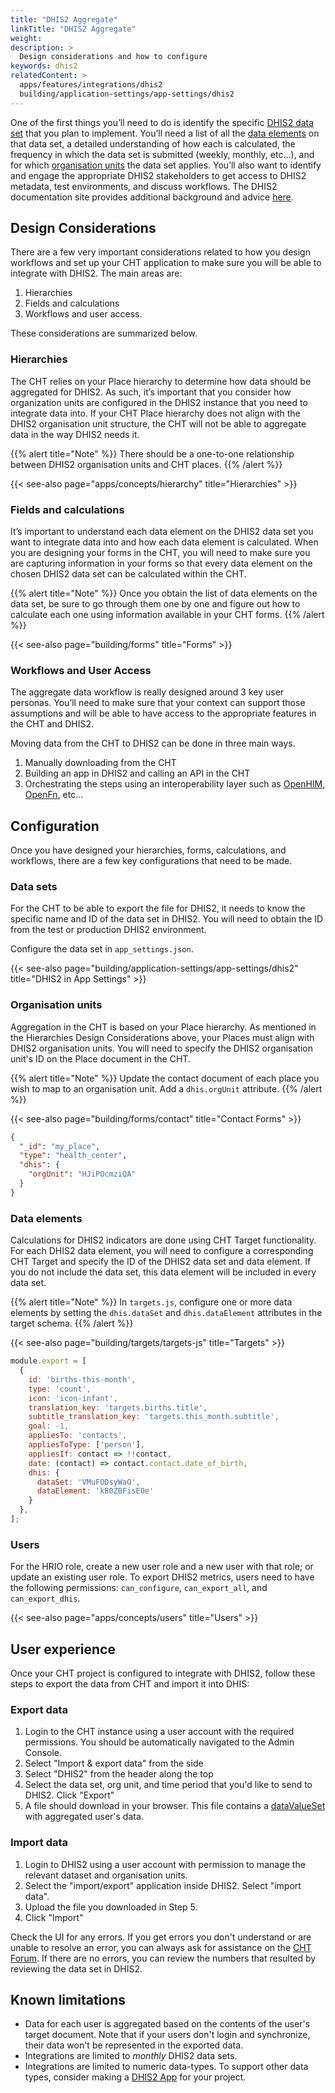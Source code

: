 ```yaml
---
title: "DHIS2 Aggregate"
linkTitle: "DHIS2 Aggregate"
weight: 
description: >
  Design considerations and how to configure
keywords: dhis2 
relatedContent: >
  apps/features/integrations/dhis2
  building/application-settings/app-settings/dhis2
---
```


One of the first things you’ll need to do is identify the specific [DHIS2 data set](https://docs.dhis2.org/2.34/en/dhis2_implementation_guide/data-sets-and-forms.html#what-is-a-data-set) that you plan to implement. You’ll need a list of all the [data elements](https://docs.dhis2.org/2.34/en/dhis2_implementation_guide/data-elements-and-custom-dimensions.html#data-elements) on that data set, a detailed understanding of how each is calculated, the frequency in which the data set is submitted (weekly, monthly, etc…), and for which [organisation units](https://docs.dhis2.org/2.34/en/dhis2_implementation_guide/organisation-units.html) the data set applies. You’ll also want to identify and engage the appropriate DHIS2 stakeholders to get access to DHIS2 metadata, test environments, and discuss workflows. The DHIS2 documentation site provides additional background and advice [here](https://docs.dhis2.org/2.34/en/dhis2_implementation_guide/integration-concepts.html#integration-concepts).

## Design Considerations

There are a few very important considerations related to how you design workflows and set up your CHT application to make sure you will be able to integrate with DHIS2. The main areas are:

1. Hierarchies
2. Fields and calculations
3. Workflows and user access. 

These considerations are summarized below.

### Hierarchies

The CHT relies on your Place hierarchy to determine how data should be aggregated for DHIS2. As such, it’s important that you consider how organization units are configured in the DHIS2 instance that you need to integrate data into. If your CHT Place hierarchy does not align with the DHIS2 organisation unit structure, the CHT will not be able to aggregate data in the way DHIS2 needs it.

{{% alert title="Note" %}}
There should be a one-to-one relationship between DHIS2 organisation units and CHT places.
{{% /alert %}}


{{< see-also page="apps/concepts/hierarchy" title="Hierarchies" >}}


### Fields and calculations

It’s important to understand each data element on the DHIS2 data set you want to integrate data into and how each data element is calculated. When you are designing your forms in the CHT, you will need to make sure you are capturing information in your forms so that every data element on the chosen DHIS2 data set can be calculated within the CHT.

{{% alert title="Note" %}}
Once you obtain the list of data elements on the data set, be sure to go through them one by one and figure out how to calculate each one using information available in your CHT forms.
{{% /alert %}}


{{< see-also page="building/forms" title="Forms" >}}

### Workflows and User Access

The aggregate data workflow is really designed around 3 key user personas. You’ll need to make sure that your context can support those assumptions and will be able to have access to the appropriate features in the CHT and DHIS2. 

Moving data from the CHT to DHIS2 can be done in three main ways.

1. Manually downloading from the CHT
2. Building an app in DHIS2 and calling an API in the CHT
3. Orchestrating the steps using an interoperability layer such as [OpenHIM](http://openhim.org/), [OpenFn](https://www.openfn.org/), etc...


## Configuration

Once you have designed your hierarchies, forms, calculations, and workflows, there are a few key configurations that need to be made.

### Data sets

For the CHT to be able to export the file for DHIS2, it needs to know the specific name and ID of the data set in DHIS2. You will need to obtain the ID from the test or production DHIS2 environment.

Configure the data set in `app_settings.json`.

{{< see-also page="building/application-settings/app-settings/dhis2" title="DHIS2 in App Settings" >}}

### Organisation units

Aggregation in the CHT is based on your Place hierarchy. As mentioned in the Hierarchies Design Considerations above, your Places must align with DHIS2 organisation units. You will need to specify the DHIS2 organisation unit's ID on the Place document in the CHT.

{{% alert title="Note" %}}
Update the contact document of each place you wish to map to an organisation unit. Add a `dhis.orgUnit` attribute.
{{% /alert %}}


{{< see-also page="building/forms/contact" title="Contact Forms" >}}

```json
{
  "_id": "my_place",
  "type": "health_center",
  "dhis": {
    "orgUnit": "HJiPOcmziQA"
  }
}
```

### Data elements

Calculations for DHIS2 indicators are done using CHT Target functionality. For each DHIS2 data element, you will need to configure a corresponding CHT Target and specify the ID of the DHIS2 data set and data element. If you do not include the data set, this data element will be included in every data set.

{{% alert title="Note" %}}
In `targets.js`, configure one or more data elements by setting the `dhis.dataSet` and `dhis.dataElement` attributes in the target schema.
{{% /alert %}}



{{< see-also page="building/targets/targets-js" title="Targets" >}}

```javascript
module.export = [
  {
    id: 'births-this-month',
    type: 'count',
    icon: 'icon-infant',
    translation_key: 'targets.births.title',
    subtitle_translation_key: 'targets.this_month.subtitle',
    goal: -1,
    appliesTo: 'contacts',
    appliesToType: ['person'],
    appliesIf: contact => !!contact,
    date: (contact) => contact.contact.date_of_birth,
    dhis: {
      dataSet: 'VMuFODsyWaO',
      dataElement: 'kB0ZBFisE0e'
    }
  },
];
```

### Users

For the HRIO role, create a new user role and a new user with that role; or update an existing user role. To export DHIS2 metrics, users need to have the following permissions: `can_configure`, `can_export_all`, and `can_export_dhis`.

{{< see-also page="apps/concepts/users" title="Users" >}}

## User experience

Once your CHT project is configured to integrate with DHIS2, follow these steps to export the data from CHT and import it into DHIS:

### Export data

1. Login to the CHT instance using a user account with the required permissions. You should be automatically navigated to the Admin Console.
2. Select "Import & export data" from the side
3. Select "DHIS2" from the header along the top
4. Select the data set, org unit, and time period that you'd like to send to DHIS2. Click "Export"
5. A file should download in your browser. This file contains a [dataValueSet](https://docs.dhis2.org/master/en/developer/html/webapi_data_values.html) with aggregated user's data.

### Import data

1. Login to DHIS2 using a user account with permission to manage the relevant dataset and organisation units.
2. Select the "import/export" application inside DHIS2. Select "import data".
3. Upload the file you downloaded in Step 5.
4. Click "Import"

Check the UI for any errors. If you get errors you don't understand or are unable to resolve an error, you can always ask for assistance on the [CHT Forum](https://forum.communityhealthtoolkit.org/c/support/18). If there are no errors, you can review the numbers that resulted by reviewing the data set in DHIS2.

## Known limitations

* Data for each user is aggregated based on the contents of the user's target document. Note that if your users don't login and synchronize, their data won't be represented in the exported data.
* Integrations are limited to _monthly_ DHIS2 data sets.
* Integrations are limited to numeric data-types. To support other data types, consider making a [DHIS2 App](https://docs.dhis2.org/master/en/developer/html/apps_creating_apps.html) for your project.
